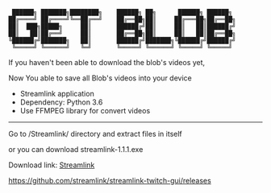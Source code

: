 ```
 ██████╗ ███████╗████████╗    ██████╗ ██╗      ██████╗ ██████╗ 
██╔════╝ ██╔════╝╚══██╔══╝    ██╔══██╗██║     ██╔═══██╗██╔══██╗
██║  ███╗█████╗     ██║       ██████╔╝██║     ██║   ██║██████╔╝
██║   ██║██╔══╝     ██║       ██╔══██╗██║     ██║   ██║██╔══██╗
╚██████╔╝███████╗   ██║       ██████╔╝███████╗╚██████╔╝██████╔╝
 ╚═════╝ ╚══════╝   ╚═╝       ╚═════╝ ╚══════╝ ╚═════╝ ╚═════╝ 
```

If you haven't been able to download the blob's videos yet,


Now
 You able to save all Blob's videos into your device
   * Streamlink application
   * Dependency: Python 3.6
   * Use FFMPEG library for convert videos

---------------------
Go to /Streamlink/ directory and extract files in itself

or you can download streamlink-1.1.1.exe

Download link:
[Streamlink](https://github.com/streamlink/streamlink/releases/tag/1.2.0)

https://github.com/streamlink/streamlink-twitch-gui/releases
